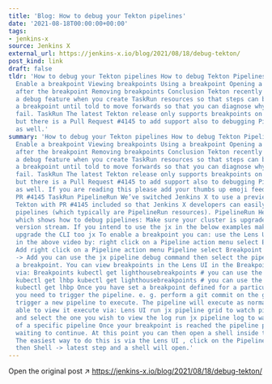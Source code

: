 ```yaml
---
title: 'Blog: How to debug your Tekton pipelines'
date: '2021-08-18T00:00:00+00:00'
tags:
- jenkins-x
source: Jenkins X
external_url: https://jenkins-x.io/blog/2021/08/18/debug-tekton/
post_kind: link
draft: false
tldr: 'How to debug your Tekton pipelines How to debug Tekton Pipelines Prerequisites
  Enable a breakpoint Viewing breakpoints Using a breakpoint Opening a shell Continuing
  after the breakpoint Removing breakpoints Conclusion Tekton recently introduced
  a debug feature when you create TaskRun resources so that steps can be paused at
  a breakpoint until told to move forwards so that you can diagnose why pipeline steps
  fail. TaskRun The latest Tekton release only supports breakpoints on TaskRun resources
  but there is a Pull Request #4145 to add support also to debugging PipelineRun resources
  as well.'
summary: 'How to debug your Tekton pipelines How to debug Tekton Pipelines Prerequisites
  Enable a breakpoint Viewing breakpoints Using a breakpoint Opening a shell Continuing
  after the breakpoint Removing breakpoints Conclusion Tekton recently introduced
  a debug feature when you create TaskRun resources so that steps can be paused at
  a breakpoint until told to move forwards so that you can diagnose why pipeline steps
  fail. TaskRun The latest Tekton release only supports breakpoints on TaskRun resources
  but there is a Pull Request #4145 to add support also to debugging PipelineRun resources
  as well. If you are reading this please add your thumbs up emoji feedback to the
  PR #4145 TaskRun PipelineRun We’ve switched Jenkins X to use a preview image of
  Tekton with PR #4145 included so that Jenkins X developers can easily debug their
  pipelines (which typically are PipelineRun resources). PipelineRun Here is a demo
  which shows how to debug pipelines: Make sure your cluster is upgraded to the latest
  version stream. If you intend to use the jx in the below examples make sure you
  upgrade the CLI too jx To enable a breakpoint you can: use the Lens UI as shown
  in the above video by: right click on a Pipeline action menu select Breakpoint ->
  Add right click on a Pipeline action menu Pipeline select Breakpoint -> Add Breakpoint
  -> Add you can use the jx pipeline debug command then select the pipeline to add/remove
  a breakpoint. You can view breakpoints in the Lens UI in the Breakpoints tab or
  via: Breakpoints kubectl get lighthousebreakpoints # you can use the short name:
  kubectl get lhbp kubectl get lighthousebreakpoints # you can use the short name:
  kubectl get lhbp Once you have set a breakpoint defined for a particular Pipeline
  you need to trigger the pipeline. e. g. perform a git commit on the git branch to
  trigger a new pipeline to execute. The pipeline will execute as normal; you’ll be
  able to view it execute via: Lens UI run jx pipeline grid to watch pipelines run
  and select the one you wish to view the log run jx pipeline log to watch the log
  of a specific pipeline Once your breakpoint is reached the pipeline pod will pause,
  waiting to continue. At this point you can then open a shell inside the container.
  The easiest way to do this is via the Lens UI , click on the Pipeline action menu
  then Shell -> latest step and a shell will open.'
---
```

Open the original post ↗ https://jenkins-x.io/blog/2021/08/18/debug-tekton/
